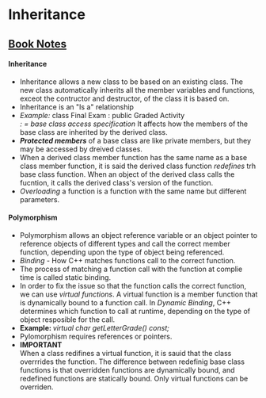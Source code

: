 # Inheritance

<h2><u><b>Book Notes</b></u></h2>

<h4>Inheritance</h4>
<ul>
	<li>
        Inheritance allows a new class to be based on an existing class.
        The new class automatically inherits all the member variables and functions, exceot
        the contructor and destructor, of the class it is based on.
    </li>
	<li>
        Inheritance is an "Is a" relationship
    </li>
    <li>
        <i>Example: </i> class Final Exam : public Graded Activity
        </br> <i> : = base class access specification</i>
        It affects how the members of the base class are inherited by the derived class.
    </li>
	<li>
        <b><i>Protected members</i></b> of a base class are like private members, but they may be accessed
        by dreived classes. 
    </li>
    <li>
        When a derived class member function has the same name as a base class member function, it is said the
        derived class function <i>redefines</i> trh base class function. When an object of the derived class calls
        the fucntion, it calls the derived class's version of the function.
    </li>
    <li>
        <i>Overloading</i> a function is a function with the same name but different parameters.
    </li>
</ul>

<h4>Polymorphism</h4>
<ul>
	<li>
        Polymorphism allows an object reference variable or an object pointer to reference objects of different types
        and call the correct member function, depending upon the type of object being referenced. 
    </li>
    <li>
        <i>Binding</i> - How C++ matches functions call to the correct function.
    </li>
    <li>
        The process of matching a function call with the function at complie time is called static binding.
    </li>
    <li>
        In order to fix the issue so that the function calls the correct function, we can use <i>virtual functions</i>.
        A virtual function is a member function that is dynamically bound to a function call. In <i>Dynamic Binding</i>, C++
        determines which function to call at runtime, depending on the type of object resposible for the call.
    </li>
    <li>
        <b>Example: </b> <i>virtual char getLetterGrade() const;</i>
    </li>
    <li>
        Pylomorphism requires references or pointers.
    </li>
    <li>
        <b>IMPORTANT</b>
        </br>
        When a class redifines a virtual function, it is sauid that the class overrrides the function. The difference between redefinig 
        base class functions is that overridden functions are dynamically bound, and redefined functions are statically bound. Only 
        virtual functions can be overriden.
    </li>
</ul>
